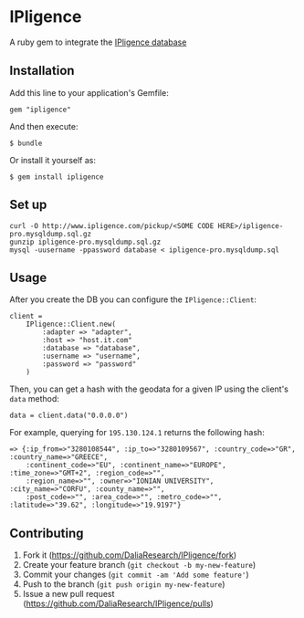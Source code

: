 # IPligence

A ruby gem to integrate the [IPligence database](http://ipligence.com/)

## Installation

Add this line to your application's Gemfile:

    gem "ipligence"

And then execute:

    $ bundle

Or install it yourself as:

    $ gem install ipligence

## Set up

    curl -O http://www.ipligence.com/pickup/<SOME CODE HERE>/ipligence-pro.mysqldump.sql.gz
    gunzip ipligence-pro.mysqldump.sql.gz
    mysql -uusername -ppassword database < ipligence-pro.mysqldump.sql

## Usage

After you create the DB you can configure the `IPligence::Client`:

    client =
        IPligence::Client.new(
            :adapter => "adapter",
            :host => "host.it.com"
            :database => "database",
            :username => "username",
            :password => "password"
        )

Then, you can get a hash with the geodata for a given IP using the client's `data` method:

    data = client.data("0.0.0.0")

For example, querying for `195.130.124.1` returns the following hash:

    => {:ip_from=>"3280108544", :ip_to=>"3280109567", :country_code=>"GR", :country_name=>"GREECE",
        :continent_code=>"EU", :continent_name=>"EUROPE", :time_zone=>"GMT+2", :region_code=>"",
        :region_name=>"", :owner=>"IONIAN UNIVERSITY", :city_name=>"CORFU", :county_name=>"",
        :post_code=>"", :area_code=>"", :metro_code=>"", :latitude=>"39.62", :longitude=>"19.9197"}

## Contributing

1. Fork it (https://github.com/DaliaResearch/IPligence/fork)
2. Create your feature branch (`git checkout -b my-new-feature`)
3. Commit your changes (`git commit -am 'Add some feature'`)
4. Push to the branch (`git push origin my-new-feature`)
5. Issue a new pull request (https://github.com/DaliaResearch/IPligence/pulls)